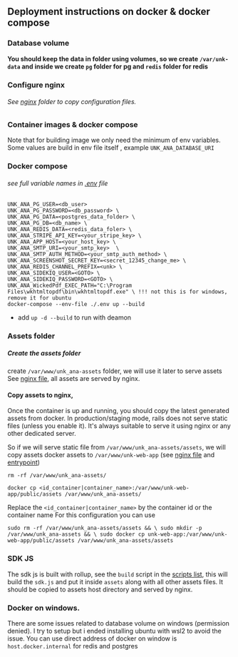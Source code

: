 ## Deployment instructions on docker & docker compose

### Database volume

**You should keep the data in folder using volumes, so we create `/var/unk-data` and inside we create `pg` folder for pg and `redis` folder for redis**

### Configure nginx

###### See [nginx](../nginx/) folder to copy configuration files.


### Container images & docker compose

Note that for building image we only need the minimum of env variables. Some values are build in env file itself , example `UNK_ANA_DATABASE_URI`

### Docker compose

###### see full variable names in [.env](../.env) file  
```
UNK_ANA_PG_USER=<db_user> 
UNK_ANA_PG_PASSWORD=<db_password> \ 
UNK_ANA_PG_DATA=<postgres_data_folder> \ 
UNK_ANA_PG_DB=<db_name> \ 
UNK_ANA_REDIS_DATA=<redis_data_foler> \ 
UNK_ANA_STRIPE_API_KEY=<your_stripe_key> \ 
UNK_ANA_APP_HOST=<your_host_key> \ 
UNK_ANA_SMTP_URI=<your_smtp_key>  \ 
UNK_ANA_SMTP_AUTH_METHOD=<your_smtp_auth_method> \
UNK_ANA_SCREENSHOT_SECRET_KEY=<secret_12345_change_me> \
UNK_ANA_REDIS_CHANNEL_PREFIX=<unk> \
UNK_ANA_SIDEKIQ_USER=<GOTO> \ 
UNK_ANA_SIDEKIQ_PASSWORD=<GOTO> \ 
UNK_ANA_WickedPdf_EXEC_PATH="C:\Program Files\wkhtmltopdf\bin\wkhtmltopdf.exe" \ !!! not this is for windows, remove it for ubuntu 
docker-compose --env-file ./.env up --build
```
* add `up -d --build` to run with deamon


### Assets folder

##### Create the assets folder

create `/var/www/unk_ana-assets` folder, we will use it later to serve assets
See [nginx file](../nginx/production), all assets are served by nginx.
#### Copy assets to nginx,

Once the container is up and running, you should copy the latest generated assets from docker. In production/staging
mode, rails does not serve static files (unless you enable it). It's always suitable to serve it using nginx or any
other dedicated server.

So if we will serve static file from `/var/www/unk_ana-assets/assets`, we will copy assets docker assets to `/var/www/unk-web-app` (see [nginx file](../Dockerfile) and [entrypoint](../docker/entrypoint.sh))

`rm -rf /var/www/unk_ana-assets/`

`docker cp <id_container|container_name>:/var/www/unk-web-app/public/assets /var/www/unk_ana-assets/`

Replace the `<id_container|container_name>` by the container id or the container name
For this configuration you can use

`sudo rm -rf /var/www/unk_ana-assets/assets && \
sudo mkdir -p /var/www/unk_ana-assets && \
sudo docker cp unk-web-app:/var/www/unk-web-app/public/assets /var/www/unk_ana-assets/assets`

### SDK JS 

The sdk js is built with rollup, see the `build` script in the [scripts list](../package.json), this will build the `sdk.js` and put it inside `assets` along with all other assets files.
It should be copied to assets host directory and served by nginx.


###  Docker on windows.


There are some issues related to database volume on windows (permission denied). I try to setup but i ended installing
ubuntu with wsl2 to avoid the issue. You can use direct address of docker on window is `host.docker.internal` for redis
and postgres 
